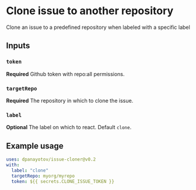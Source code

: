 # Clone issue to another repository

Clone an issue to a predefined repository when labeled with a specific label

## Inputs

### `token`

**Required** Github token with repo:all permissions.

### `targetRepo`

**Required** The repository in which to clone the issue.

### `label`

**Optional** The label on which to react. Default `clone`.

## Example usage

```yml
uses: dpanayotov/issue-cloner@v0.2
with:
  label: "clone"
  targetRepo: myorg/myrepo
  token: ${{ secrets.CLONE_ISSUE_TOKEN }}
```